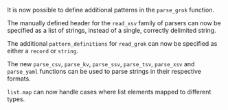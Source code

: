It is now possible to define additional patterns in the `parse_grok` function.

The manually defined header for the `read_xsv` family of parsers can now be
specified as a list of strings, instead of a single, correctly delimited string.

The additional `pattern_definitions` for `read_grok` can now be specified as
either a `record` or `string`.

The new `parse_csv`, `parse_kv`, `parse_ssv`, `parse_tsv`, `parse_xsv` and
`parse_yaml` functions can be used to parse strings in their respective formats.

`list.map` can now handle cases where list elements mapped to different types.
